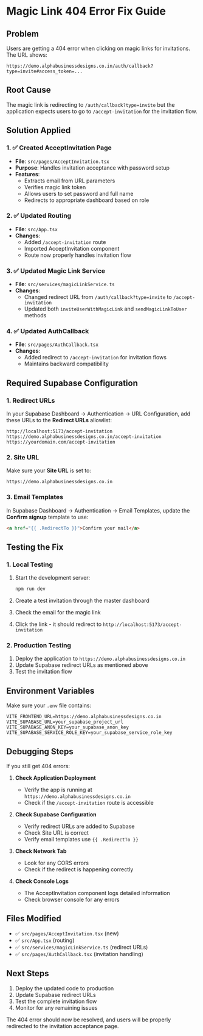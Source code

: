 # Magic Link 404 Error Fix Guide

## Problem
Users are getting a 404 error when clicking on magic links for invitations. The URL shows:
```
https://demo.alphabusinessdesigns.co.in/auth/callback?type=invite#access_token=...
```

## Root Cause
The magic link is redirecting to `/auth/callback?type=invite` but the application expects users to go to `/accept-invitation` for the invitation flow.

## Solution Applied

### 1. ✅ Created AcceptInvitation Page
- **File**: `src/pages/AcceptInvitation.tsx`
- **Purpose**: Handles invitation acceptance with password setup
- **Features**:
  - Extracts email from URL parameters
  - Verifies magic link token
  - Allows users to set password and full name
  - Redirects to appropriate dashboard based on role

### 2. ✅ Updated Routing
- **File**: `src/App.tsx`
- **Changes**:
  - Added `/accept-invitation` route
  - Imported AcceptInvitation component
  - Route now properly handles invitation flow

### 3. ✅ Updated Magic Link Service
- **File**: `src/services/magicLinkService.ts`
- **Changes**:
  - Changed redirect URL from `/auth/callback?type=invite` to `/accept-invitation`
  - Updated both `inviteUserWithMagicLink` and `sendMagicLinkToUser` methods

### 4. ✅ Updated AuthCallback
- **File**: `src/pages/AuthCallback.tsx`
- **Changes**:
  - Added redirect to `/accept-invitation` for invitation flows
  - Maintains backward compatibility

## Required Supabase Configuration

### 1. Redirect URLs
In your Supabase Dashboard → Authentication → URL Configuration, add these URLs to the **Redirect URLs** allowlist:

```
http://localhost:5173/accept-invitation
https://demo.alphabusinessdesigns.co.in/accept-invitation
https://yourdomain.com/accept-invitation
```

### 2. Site URL
Make sure your **Site URL** is set to:
```
https://demo.alphabusinessdesigns.co.in
```

### 3. Email Templates
In Supabase Dashboard → Authentication → Email Templates, update the **Confirm signup** template to use:
```html
<a href="{{ .RedirectTo }}">Confirm your mail</a>
```

## Testing the Fix

### 1. Local Testing
1. Start the development server:
   ```bash
   npm run dev
   ```

2. Create a test invitation through the master dashboard
3. Check the email for the magic link
4. Click the link - it should redirect to `http://localhost:5173/accept-invitation`

### 2. Production Testing
1. Deploy the application to `https://demo.alphabusinessdesigns.co.in`
2. Update Supabase redirect URLs as mentioned above
3. Test the invitation flow

## Environment Variables

Make sure your `.env` file contains:
```env
VITE_FRONTEND_URL=https://demo.alphabusinessdesigns.co.in
VITE_SUPABASE_URL=your_supabase_project_url
VITE_SUPABASE_ANON_KEY=your_supabase_anon_key
VITE_SUPABASE_SERVICE_ROLE_KEY=your_supabase_service_role_key
```

## Debugging Steps

If you still get 404 errors:

1. **Check Application Deployment**
   - Verify the app is running at `https://demo.alphabusinessdesigns.co.in`
   - Check if the `/accept-invitation` route is accessible

2. **Check Supabase Configuration**
   - Verify redirect URLs are added to Supabase
   - Check Site URL is correct
   - Verify email templates use `{{ .RedirectTo }}`

3. **Check Network Tab**
   - Look for any CORS errors
   - Check if the redirect is happening correctly

4. **Check Console Logs**
   - The AcceptInvitation component logs detailed information
   - Check browser console for any errors

## Files Modified

- ✅ `src/pages/AcceptInvitation.tsx` (new)
- ✅ `src/App.tsx` (routing)
- ✅ `src/services/magicLinkService.ts` (redirect URLs)
- ✅ `src/pages/AuthCallback.tsx` (invitation handling)

## Next Steps

1. Deploy the updated code to production
2. Update Supabase redirect URLs
3. Test the complete invitation flow
4. Monitor for any remaining issues

The 404 error should now be resolved, and users will be properly redirected to the invitation acceptance page.
